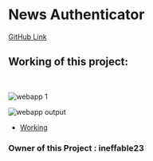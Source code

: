 # News Authenticator

[GitHub Link](https://github.com/ineffable23/DSC-WOW-News-Authenticator)

## Working of this project:
<br>

![webapp 1](https://user-images.githubusercontent.com/49369387/102997089-44da8480-454a-11eb-84c4-fc1f678cd2a1.png)
<br>

![webapp output](https://user-images.githubusercontent.com/49369387/102997120-5754be00-454a-11eb-8fd0-488688318c26.png)
<br>

- [Working](https://user-images.githubusercontent.com/49369387/102995764-bf55d500-4547-11eb-9219-3420204dcc31.mp4)



### Owner of this Project : ineffable23